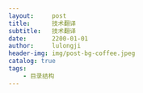 ```yaml
---
layout:     post
title:      技术翻译
subtitle:   技术翻译
date:       2200-01-01
author:     lulongji
header-img: img/post-bg-coffee.jpeg
catalog: true
tags:
    - 目录结构
---
```



# 

